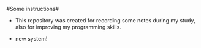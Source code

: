 #Some instructions#

* This repository was created for recording some notes during my study, also for improving my programming skills.

* new system!
